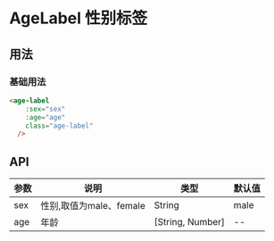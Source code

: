 # AgeLabel 性别标签

## 用法

### 基础用法
```html
<age-label
    :sex="sex"
    :age="age"
    class="age-label"
  />
```

## API
参数|说明|类型|默认值
---|---|---|---
sex|性别,取值为male、female|String|male
age|年龄|[String, Number]|--
